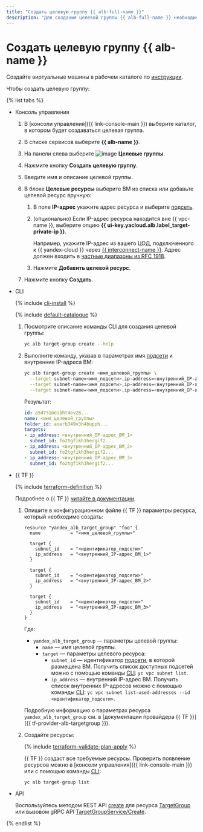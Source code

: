 ```yaml
---
title: "Создать целевую группу {{ alb-full-name }}"
description: "Для создания целевой группы {{ alb-full-name }} необходимо в консоли управления выбрать каталог, в котором будет создаваться целевая группа. В списке сервисов выберите {{ alb-name }}. В меню слева выберите Целевые группы. Нажмите кнопку Создать целевую группу. Введите имя целевой группы. Выберите ВМ. Нажмите кнопку Создать."
---
```


# Создать целевую группу {{ alb-name }}

Создайте виртуальные машины в рабочем каталоге по [инструкции](../../compute/operations/index.md#vm-create).

Чтобы создать целевую группу:

{% list tabs %}

- Консоль управления

  1. В [консоли управления]({{ link-console-main }}) выберите каталог, в котором будет создаваться целевая группа.
  1. В списке сервисов выберите **{{ alb-name }}**.
  1. На панели слева выберите ![image](../../_assets/trgroups.svg) **Целевые группы**.
  1. Нажмите кнопку **Создать целевую группу**.
  1. Введите имя и описание целевой группы.
  1. В блоке **Целевые ресурсы** выберите ВМ из списка или добавьте целевой ресурс вручную:

      1. В поле **IP-адрес** укажите адрес ресурса и выберите [подсеть](../../vpc/concepts/network.md#subnet).

      
      1. (опционально) Если IP-адрес ресурса находится вне {{ vpc-name }}, выберите опцию **{{ ui-key.yacloud.alb.label_target-private-ip }}**.

          Например, укажите IP-адрес из вашего ЦОД, подключенного к {{ yandex-cloud }} через [{{ interconnect-name }}](../../interconnect/). Адрес должен входить в [частные диапазоны из RFC 1918](https://datatracker.ietf.org/doc/html/rfc1918#section-3).


      1. Нажмите **Добавить целевой ресурс**.

  1. Нажмите кнопку **Создать**.

- CLI

  {% include [cli-install](../../_includes/cli-install.md) %}

  {% include [default-catalogue](../../_includes/default-catalogue.md) %}

  1. Посмотрите описание команды CLI для создания целевой группы:

      ```bash
      yc alb target-group create --help
      ```

  1. Выполните команду, указав в параметрах имя [подсети](../../vpc/concepts/network.md#subnet) и внутренние IP-адреса ВМ:

      ```bash
      yc alb target-group create <имя_целевой_группы> \
        --target subnet-name=<имя_подсети>,ip-address=<внутренний_IP-адрес_ВМ_1> \
        --target subnet-name=<имя_подсети>,ip-address=<внутренний_IP-адрес_ВМ_2> \
        --target subnet-name=<имя_подсети>,ip-address=<внутренний_IP-адрес_ВМ_3>
      ```

      Результат:

      ```yaml
      id: a5d751meibht4ev26...
      name: <имя_целевой_группы>
      folder_id: aoerb349v3h4bupph...
      targets:
      - ip_address: <внутренний_IP-адрес_ВМ_1>
        subnet_id: fo2tgfikh3hergif2...
      - ip_address: <внутренний_IP-адрес_ВМ_2>
        subnet_id: fo2tgfikh3hergif2...
      - ip_address: <внутренний_IP-адрес_ВМ_3>
        subnet_id: fo2tgfikh3hergif2...
      ```

- {{ TF }}

  {% include [terraform-definition](../../_tutorials/terraform-definition.md) %}
  
  Подробнее о {{ TF }} [читайте в документации](../../tutorials/infrastructure-management/terraform-quickstart.md#install-terraform).
  
  1. Опишите в конфигурационном файле {{ TF }} параметры ресурса, который необходимо создать:

      ```hcl
      resource "yandex_alb_target_group" "foo" {
        name           = "<имя_целевой_группы>"

        target {
          subnet_id    = "<идентификатор_подсети>"
          ip_address   = "<внутренний_IP-адрес_ВМ_1>"
        }

        target {
          subnet_id    = "<идентификатор_подсети>"
          ip_address   = "<внутренний_IP-адрес_ВМ_2>"
        }

        target {
          subnet_id    = "<идентификатор_подсети>"
          ip_address   = "<внутренний_IP-адрес_ВМ_3>"
        }
      }
      ```

      Где:

      * `yandex_alb_target_group` — параметры целевой группы:
        * `name` — имя целевой группы.
        * `target` — параметры целевого ресурса:
          * `subnet_id` — идентификатор [подсети](../../vpc/concepts/network.md#subnet), в которой размещена ВМ. Получить список доступных подсетей можно с помощью команды [CLI](../../cli/quickstart.md): `yc vpc subnet list`.
          * `ip_address` — внутренний IP-адрес ВМ. Получить список внутренних IP-адресов можно с помощью команды [CLI](../../cli/quickstart.md): `yc vpc subnet list-used-addresses --id <идентификатор_подсети>`.

      Подробную информацию о параметрах ресурса `yandex_alb_target_group` см. в [документации провайдера {{ TF }}]({{ tf-provider-alb-targetgroup }}).
  1. Создайте ресурсы:

      {% include [terraform-validate-plan-apply](../../_tutorials/terraform-validate-plan-apply.md) %}

      {{ TF }} создаст все требуемые ресурсы. Проверить появление ресурсов можно в [консоли управления]({{ link-console-main }}) или с помощью команды [CLI](../../cli/quickstart.md):

      ```bash
      yc alb target-group list
      ```

- API

  Воспользуйтесь методом REST API [create](../api-ref/TargetGroup/create.md) для ресурса [TargetGroup](../api-ref/TargetGroup/index.md) или вызовом gRPC API [TargetGroupService/Create](../api-ref/grpc/target_group_service.md#Create).

{% endlist %}

